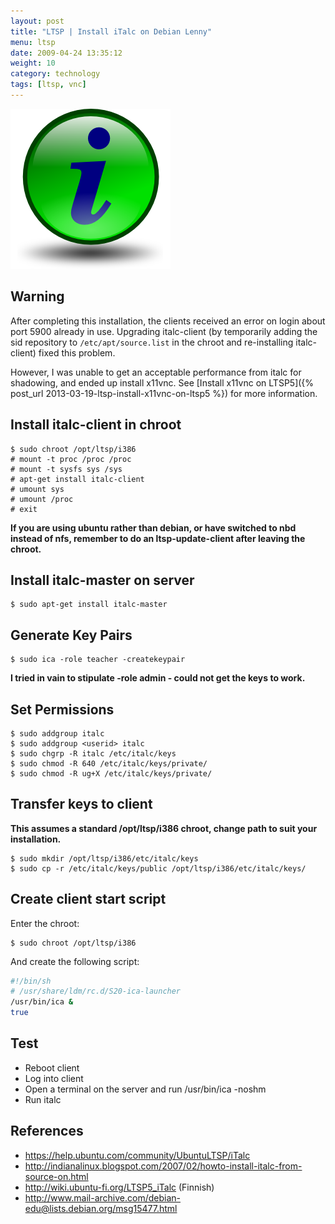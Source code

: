 ```yaml
---
layout: post
title: "LTSP | Install iTalc on Debian Lenny"
menu: ltsp
date: 2009-04-24 13:35:12
weight: 10
category: technology
tags: [ltsp, vnc]
---
```


<img src="/assets/italc_icon.png" class="image-right" alt="Italc Logo">

## Warning

After completing this installation, the clients received an error on login about port 5900 already in use.  Upgrading italc-client (by temporarily adding the sid repository to `/etc/apt/source.list` in the chroot and re-installing italc-client) fixed this problem.

However, I was unable to get an acceptable performance from italc for shadowing, and ended up install x11vnc.  See [Install x11vnc on LTSP5]({% post_url 2013-03-19-ltsp-install-x11vnc-on-ltsp5 %}) for more information.

<!--more-->

## Install italc-client in chroot

    $ sudo chroot /opt/ltsp/i386
    # mount -t proc /proc /proc
    # mount -t sysfs sys /sys
    # apt-get install italc-client
    # umount sys
    # umount /proc
    # exit

**If you are using ubuntu rather than debian, or have switched to nbd instead of nfs, remember to do an ltsp-update-client after leaving the chroot.**

## Install italc-master on server

    $ sudo apt-get install italc-master

## Generate Key Pairs

    $ sudo ica -role teacher -createkeypair

**I tried in vain to stipulate -role admin - could not get the keys to work.**

## Set Permissions

    $ sudo addgroup italc
    $ sudo addgroup <userid> italc
    $ sudo chgrp -R italc /etc/italc/keys
    $ sudo chmod -R 640 /etc/italc/keys/private/
    $ sudo chmod -R ug+X /etc/italc/keys/private/

## Transfer keys to client

**This assumes a standard /opt/ltsp/i386 chroot, change path to suit your installation.**

    $ sudo mkdir /opt/ltsp/i386/etc/italc/keys
    $ sudo cp -r /etc/italc/keys/public /opt/ltsp/i386/etc/italc/keys/

## Create client start script

Enter the chroot:

    $ sudo chroot /opt/ltsp/i386

And create the following script:

```sh
#!/bin/sh
# /usr/share/ldm/rc.d/S20-ica-launcher
/usr/bin/ica &
true
```

## Test

   * Reboot client
   * Log into client
   * Open a terminal on the server and run /usr/bin/ica -noshm
   * Run italc

## References

   * https://help.ubuntu.com/community/UbuntuLTSP/iTalc
   * http://indianalinux.blogspot.com/2007/02/howto-install-italc-from-source-on.html
   * http://wiki.ubuntu-fi.org/LTSP5_iTalc (Finnish)
   * http://www.mail-archive.com/debian-edu@lists.debian.org/msg15477.html
